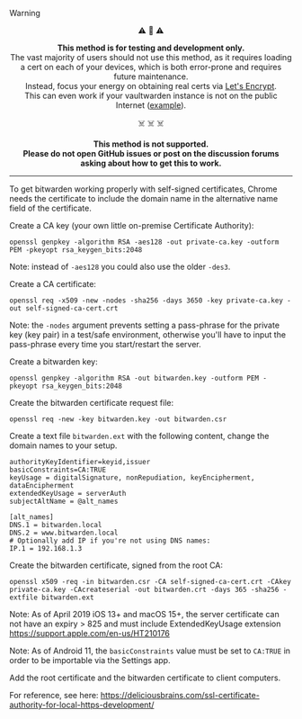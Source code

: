 > [!WARNING]
> <p align=center>⚠️ 💩 ⚠️</p>
>
> <p align=center><b>This method is for testing and development only.</b><br>The vast majority of users should not use this method, as it requires loading a cert on each of your devices, which is both error-prone and requires future maintenance.<br>Instead, focus your energy on obtaining real certs via <a href="https://letsencrypt.org/getting-started/">Let's Encrypt</a>.<br>This can even work if your vaultwarden instance is not on the public Internet (<a href="Running-a-private-vaultwarden-instance-with-Let's-Encrypt-certs">example</a>).</p>
> 
> <p align=center>☠️ ☠️ ☠️</p>
> <p align=center><b>This method is not supported.<br>Please do not open GitHub issues or post on the discussion forums asking about how to get this to work.</b></p>

---

To get bitwarden working properly with self-signed certificates, Chrome needs the certificate to include the domain name in the alternative name field of the certificate.

Create a CA key (your own little on-premise Certificate Authority):
```
openssl genpkey -algorithm RSA -aes128 -out private-ca.key -outform PEM -pkeyopt rsa_keygen_bits:2048
```

Note: instead of `-aes128` you could also use the older `-des3`.

Create a CA certificate:
```
openssl req -x509 -new -nodes -sha256 -days 3650 -key private-ca.key -out self-signed-ca-cert.crt
```

Note: the `-nodes` argument prevents setting a pass-phrase for the private key (key pair) in a test/safe environment, otherwise you'll have to input the pass-phrase every time you start/restart the server.

Create a bitwarden key:
```
openssl genpkey -algorithm RSA -out bitwarden.key -outform PEM -pkeyopt rsa_keygen_bits:2048
```

Create the bitwarden certificate request file:
```
openssl req -new -key bitwarden.key -out bitwarden.csr
```

Create a text file `bitwarden.ext` with the following content, change the domain names to your setup.
```
authorityKeyIdentifier=keyid,issuer
basicConstraints=CA:TRUE
keyUsage = digitalSignature, nonRepudiation, keyEncipherment, dataEncipherment
extendedKeyUsage = serverAuth
subjectAltName = @alt_names

[alt_names]
DNS.1 = bitwarden.local
DNS.2 = www.bitwarden.local
# Optionally add IP if you're not using DNS names:
IP.1 = 192.168.1.3
```


Create the bitwarden certificate, signed from the root CA:

```
openssl x509 -req -in bitwarden.csr -CA self-signed-ca-cert.crt -CAkey private-ca.key -CAcreateserial -out bitwarden.crt -days 365 -sha256 -extfile bitwarden.ext
```
Note: As of April 2019 iOS 13+ and macOS 15+, the server certificate can not have an expiry > 825 and must include ExtendedKeyUsage extension https://support.apple.com/en-us/HT210176

Note: As of Android 11, the `basicConstraints` value must be set to `CA:TRUE` in order to be importable via the Settings app.
 
Add the root certificate and the bitwarden certificate to client computers.


For reference, see here: https://deliciousbrains.com/ssl-certificate-authority-for-local-https-development/